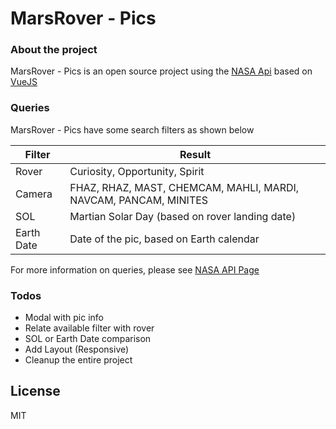# MarsRover - Pics

### About the project

MarsRover - Pics is an open source project using the [NASA Api](https://api.nasa.gov/api.html#MarsPhotos) based on [VueJS](https://vuejs.org/)

### Queries

MarsRover - Pics have some search filters as shown below

| Filter | Result |
| ------ | ------ |
| Rover | Curiosity, Opportunity, Spirit |
| Camera | FHAZ, RHAZ, MAST, CHEMCAM, MAHLI, MARDI, NAVCAM, PANCAM, MINITES |
| SOL | Martian Solar Day (based on rover landing date) |
| Earth Date | Date of the pic, based on Earth calendar |

For more information on queries, please see [NASA API Page](https://api.nasa.gov/api.html#MarsPhotos)

### Todos
 - Modal with pic info 
 - Relate available filter with rover
 - SOL or Earth Date comparison
 - Add Layout (Responsive)
 - Cleanup the entire project

License
----

MIT